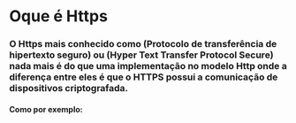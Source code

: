 
# __Oque é Https__
### O Https mais conhecido como (Protocolo de transferência de hipertexto seguro) ou (Hyper Text Transfer Protocol Secure) nada mais é do que uma implementação no modelo Http onde a diferença entre eles é que o HTTPS possui a comunicação de dispositivos criptografada.
 
 #### Como por exemplo:

 <img src="">
